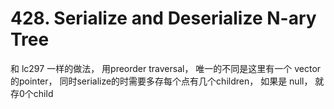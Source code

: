 # 428. Serialize and Deserialize N-ary Tree

和 lc297 一样的做法， 用preorder traversal， 唯一的不同是这里有一个 vector的pointer， 同时serialize的时需要多存每个点有几个children， 如果是 null， 就存0个child
